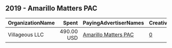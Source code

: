 ## 2019 - Amarillo Matters PAC 
|OrganizationName|Spent|PayingAdvertiserNames|CreativeUrls|Impressions|Genders|AgeBrackets|CountryCodes|BillingAddresses|CandidateBallotInformation|
|:---|---:|:---|:---|---:|:---|:---|:---|:---|:---|
|Villageous LLC|490.00 USD|[Amarillo Matters PAC](2019/Amarillo_Matters_PAC.md)|[0](https://www.snap.com/political-ads/asset/89a3a287bba2541401f77fd36a21b85d324dad5395e54ab4550dec69ab33c647?mediaType=png)|194,695||18+|united states|US||

